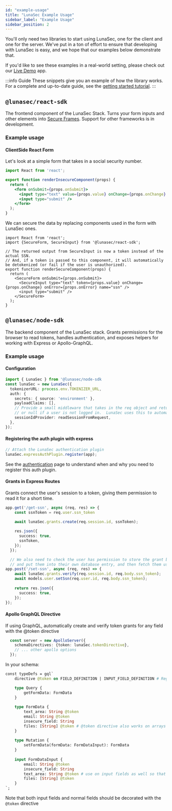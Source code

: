 ```yaml
---
id: "example-usage"
title: "LunaSec Example Usage"
sidebar_label: "Example Usage"
sidebar_position: 2
---
```

<!--
  ~ Copyright by LunaSec (owned by Refinery Labs, Inc)
  ~
  ~ Licensed under the Creative Commons Attribution-ShareAlike 4.0 International
  ~ (the "License"); you may not use this file except in compliance with the
  ~ License. You may obtain a copy of the License at
  ~
  ~ https://creativecommons.org/licenses/by-sa/4.0/legalcode
  ~
  ~ See the License for the specific language governing permissions and
  ~ limitations under the License.
  ~
-->
You'll only need two libraries to start using LunaSec, one for the 
client and one for the server.  We've put in a ton of effort to ensure that developing with LunaSec is easy, and we hope
that our examples below demonstrate that.

If you'd like to see these examples in a real-world setting, please check out our [Live Demo](https://app.lunasec.dev) app.

:::info Guide
These snippets give you an example of how the library works.  For a complete and up-to-date guide, see the [getting started tutorial](/pages/getting-started/dedicated-tokenizer/introduction/).
:::

## `@lunasec/react-sdk`
The frontend component of the LunaSec Stack.  Turns your form inputs and other elements into [Secure Frames](./features.md#secure-frame). Support for other frameworks is in development.

### Example usage
#### ClientSide React Form
Let's look at a simple form that takes in a social security number.
```jsx title="normal-form.tsx"
import React from 'react';

export function renderInsecureComponent(props) {
  return (
    <form onSubmit={props.onSubmit}>
      <input type="text" value={props.value} onChange={props.onChange} name="ssn" />
      <input type="submit" />
    </form>
  );
}
```

We can secure the data by replacing components used in the form with LunaSec ones.
```tsx title="secure-form.tsx"
import React from 'react';
import {SecureForm, SecureInput} from '@lunasec/react-sdk';

// The returned output from SecureInput is now a token instead of the actual SSN.
// And, if a token is passed to this component, it will automatically be detokenized (or fail if the user is unauthorized).
export function renderSecureComponent(props) {
  return (
    <SecureForm onSubmit={props.onSubmit}>
      <SecureInput type="text" token={props.value} onChange={props.onChange} onError={props.onError} name="ssn" />
      <input type="submit" />
    </SecureForm>
  );
}
```

## `@lunasec/node-sdk`
The backend component of the LunaSec stack.  Grants permissions for the browser to read tokens, handles authentication,
and exposes helpers for working with Express or Apollo-GraphQL.  

### Example usage

#### Configuration
```typescript
import { LunaSec } from '@lunasec/node-sdk
const lunaSec = new LunaSec({
  tokenizerURL: process.env.TOKENIZER_URL,
  auth: {
    secrets: { source: 'environment' },
    payloadClaims: [],
    // Provide a small middleware that takes in the req object and returns a promise containing a session ID
    // or null if a user is not logged in.  LunaSec uses this to automatically create and verify token grants
    sessionIdProvider: readSessionFromRequest,
  },
});
```

#### Registering the auth plugin with express
```typescript
// Attach the LunaSec authentication plugin
lunaSec.expressAuthPlugin.register(app);
```
See the [authentication](./authentication.md) page to understand when and why you need to register this auth plugin.

#### Grants in Express Routes
Grants connect the user's session to a token, giving them permission to read it for a short time.  

```typescript
app.get('/get-ssn', async (req, res) => {
    const ssnToken = req.user.ssn_token

    await lunaSec.grants.create(req.session.id, ssnToken);
    
    res.json({
      success: true,
      ssnToken,
    });
  });

  // We also need to check the user has permission to store the grant back into the database, otherwise an attacker could steal tokens
  // and put them into their own database entry, and then fetch them using the above route and read them
app.post('/set-ssn', async (req, res) => {
    await lunaSec.grants.verify(req.session.id, req.body.ssn_token); 
    await models.user.setSsn(req.user.id, req.body.ssn_token);
    
    return res.json({
      success: true,
    });
});

```

#### Apollo GraphQL Directive
If using GraphQL, automatically create and verify token grants for any field with the @token directive
```typescript
  const server = new ApolloServer({
    schemaDirectives: {token: lunaSec.tokenDirective},
    // ... other apollo options
  });
```
In your schema:
```graphql
const typeDefs = gql`
    directive @token on FIELD_DEFINITION | INPUT_FIELD_DEFINITION # Register the directive

    type Query {
        getFormData: FormData
    }
    
    type FormData {
        text_area: String @token
        email: String @token
        insecure_field: String
        files: [String] @token # @token directive also works on arrays of tokens
    }
    
    type Mutation {
        setFormData(formData: FormDataInput): FormData
    }
    
    input FormDataInput {
        email: String @token
        insecure_field: String
        text_area: String @token # use on input fields as well so that incoming tokens are checked
        files: [String] @token
    }
`;
```

Note that both input fields and normal fields should be decorated with the `@token` directive